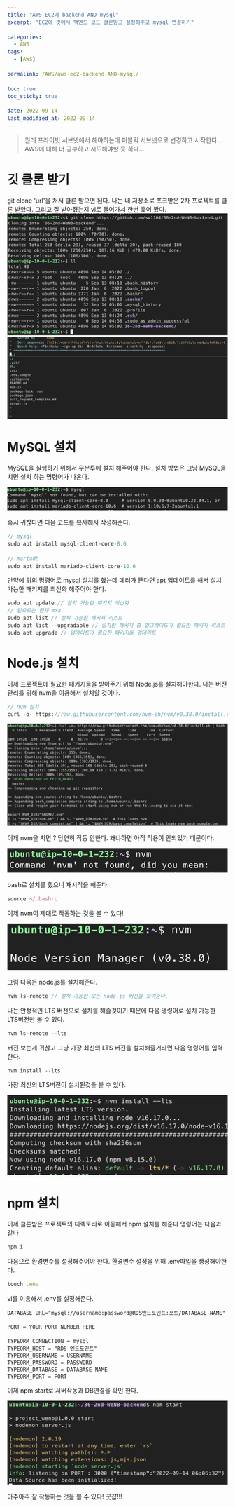 ```yaml
---
title: "AWS EC2에 backend AND mysql"
excerpt: "EC2에 깃에서 백엔드 코드 클론받고 설정해주고 mysql 연결하기"

categories:
  - AWS
tags:
  - [AWS]

permalink: /AWS/aws-ec2-backend-AND-mysql/

toc: true
toc_sticky: true

date: 2022-09-14
last_modified_at: 2022-09-14
---
```


> 원래 프라이빗 서브넷에서 해야하는데 퍼블릭 서브넷으로 변경하고 시작한다... AWS에 대해 더 공부하고 시도해야할 듯 하다...

# 깃 클론 받기

git clone 'url'을 쳐서 클론 받으면 된다. 나는 내 저장소로 포크받은 2차 프로젝트를 클론 받았다. 그리고 잘 받아졌는지 vi로 들어가서 한번 훑어 봤다.
![](../../assets/images/posts_img/AWS/EC2/2022-09-14-ec2-gitclone.png)
![](../../assets/images/posts_img/AWS/EC2/2022-09-14-cloneFileVi.png)

# MySQL 설치

MySQL을 실행하기 위해서 우분투에 설치 해주어야 한다. 설치 방법은 그냥 MySQL을 치면 설치 하는 명령어가 나온다.

![](../../assets/images/posts_img/AWS/EC2/2022-09-14-mysql-setup.png)

혹시 귀찮다면 다음 코드를 복사해서 작성해준다.

```javascript
// mysql
sudo apt install mysql-client-core-8.0

// mariadb
sudo apt install mariadb-client-core-10.6
```

만약에 위의 명령어로 mysql 설치를 했는데 에러가 뜬다면 apt 업데이트를 해서 설치 가능한 패키지를 최신화 해주어야 한다.

```javascript
sudo apt update // 설치 가능한 패키지 최신화
// 밑으로는 현재 xxx
sudo apt list // 설치 가능한 패키지 리스트
sudo apt list --upgradable // 설치한 패키지 중 업그레이드가 필요한 패키지 리스트
sudo apt upgrade // 업데이트가 필요한 패키지들 업데이트
```
# Node.js 설치

이제 프로젝트에 필요한 패키지들을 받아주기 위해 Node.js를 설치해야한다. 나는 버전 관리를 위해 nvm을 이용해서 설치할 것이다.

```javascript
// nvm 설치
curl -o- https://raw.githubusercontent.com/nvm-sh/nvm/v0.38.0/install.sh | bash
```



![](../../assets/images/posts_img/AWS/EC2/2022-09-14-nvm1.png)

이제 nvm을 치면 ? 당연히 작동 안한다. 왜냐하면 아직 적용이 안되었기 때문이다.

![](../../assets/images/posts_img/AWS/EC2/2022-09-14-nvm2.png)

bash로 설치를 했으니 재시작을 해준다.

```javascript
source ~/.bashrc
```

이제 nvm이 제대로 작동하는 것을 볼 수 있다!

![](../../assets/images/posts_img/AWS/EC2/2022-09-14-nvm4.png)

그럼 다음은 node.js를 설치해준다.

```javascript
nvm ls-remote // 설치 가능한 모든 node.js 버전을 보여준다.
```

나는 안정적인 LTS 버전으로 설치를 해줄것이기 때문에 다음 명령어로 설치 가능한 LTS버전만 볼 수 있다.

```javascript
nvm ls-remote --lts
```

버전 보는게 귀찮고 그냥 가장 최신의 LTS 버전을 설치해줄거라면 다음 명령어를 입력한다.

```javascript
nvm install --lts
```

가장 최신의 LTS버전이 설치된것을 볼 수 있다.

![](../../assets/images/posts_img/AWS/EC2/2022-09-14-nodeLTS.png)

# npm 설치

이제 클론받은 프로젝트의 디렉토리로 이동해서 npm 설치를 해준다 명령어는 다음과 같다

```javascript
npm i
```

다음으로 환경변수를 설정해주어야 한다. 환경변수 설정을 위해 .env파일을 생성해야한다.

```javascript
touch .env
```

vi를 이용해서 .env를 설정해준다. 

```
DATABASE_URL="mysql://username:password@RDS엔드포인트:포트/DATABASE-NAME"

PORT = YOUR PORT NUMBER HERE

TYPEORM_CONNECTION = mysql
TYPEORM_HOST = "RDS 엔드포인트"
TYPEORM_USERNAME = USERNAME
TYPEORM_PASSWORD = PASSWORD
TYPEORM_DATABASE = DATABASE-NAME
TYPEORM_PORT = PORT
```

이제 npm start로 서버작동과 DB연결을 확인 한다.

![](../../assets/images/posts_img/AWS/EC2/2022-09-14-npmStart.png)

아주아주 잘 작동하는 것을 볼 수 있다! 굿쟙!!!